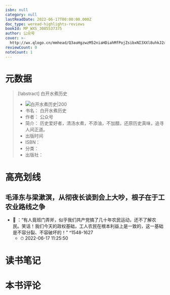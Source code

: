 ```yaml
---
isbn: null
category: null
lastReadDate: 2022-06-17T00:00:00.000Z
doc_type: weread-highlights-reviews
bookId: MP_WXS_3085537375
author: 公众号
cover: >-
  http://wx.qlogo.cn/mmhead/Q3auHgzwzM52niaHDiahMfPojZsibxNI3XXl8uhkJ2xn5RaIBFldg0DJw/0
reviewCount: 0
noteCount: 1
---
```

# 元数据
> [!abstract] 白开水煮历史
> - ![ 白开水煮历史|200](http://wx.qlogo.cn/mmhead/Q3auHgzwzM52niaHDiahMfPojZsibxNI3XXl8uhkJ2xn5RaIBFldg0DJw/0)
> - 书名： 白开水煮历史
> - 作者： 公众号
> - 简介： 历史爱好者，清汤水煮，不添油，不加醋，还原历史真味，追寻人间正道。
> - 出版时间 
> - ISBN： 
> - 分类： 
> - 出版社： 

# 高亮划线

## 毛泽东与梁漱溟，从彻夜长谈到会上大吵，根子在于工农业路线之争


- 📌 ：“有人竟班门弄斧，似乎我们共产党搞了几十年农民运动，还不了解农民。笑话！我们今天的政权基础，工人农民在根本利益上是一致的，这一基础是不容分裂、不容破坏的！” ^1548-1627
    - ⏱ 2022-06-17 11:25:50 
# 读书笔记

# 本书评论
